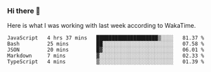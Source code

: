 ### Hi there 👋

Here is what I was working with last week according to WakaTime. 
<!--START_SECTION:waka-->
```text
JavaScript   4 hrs 37 mins   ████████████████████▒░░░░   81.37 % 
Bash         25 mins         ██░░░░░░░░░░░░░░░░░░░░░░░   07.58 % 
JSON         20 mins         █▓░░░░░░░░░░░░░░░░░░░░░░░   06.01 % 
Markdown     7 mins          ▓░░░░░░░░░░░░░░░░░░░░░░░░   02.33 % 
TypeScript   4 mins          ▒░░░░░░░░░░░░░░░░░░░░░░░░   01.39 % 
```
<!--END_SECTION:waka-->

<!--
**keithort/keithort** is a ✨ _special_ ✨ repository because its `README.md` (this file) appears on your GitHub profile.

Here are some ideas to get you started:

- 🔭 I’m currently working on ...
- 🌱 I’m currently learning ...
- 👯 I’m looking to collaborate on ...
- 🤔 I’m looking for help with ...
- 💬 Ask me about ...
- 📫 How to reach me: ...
- 😄 Pronouns: ...
- ⚡ Fun fact: ...
-->
